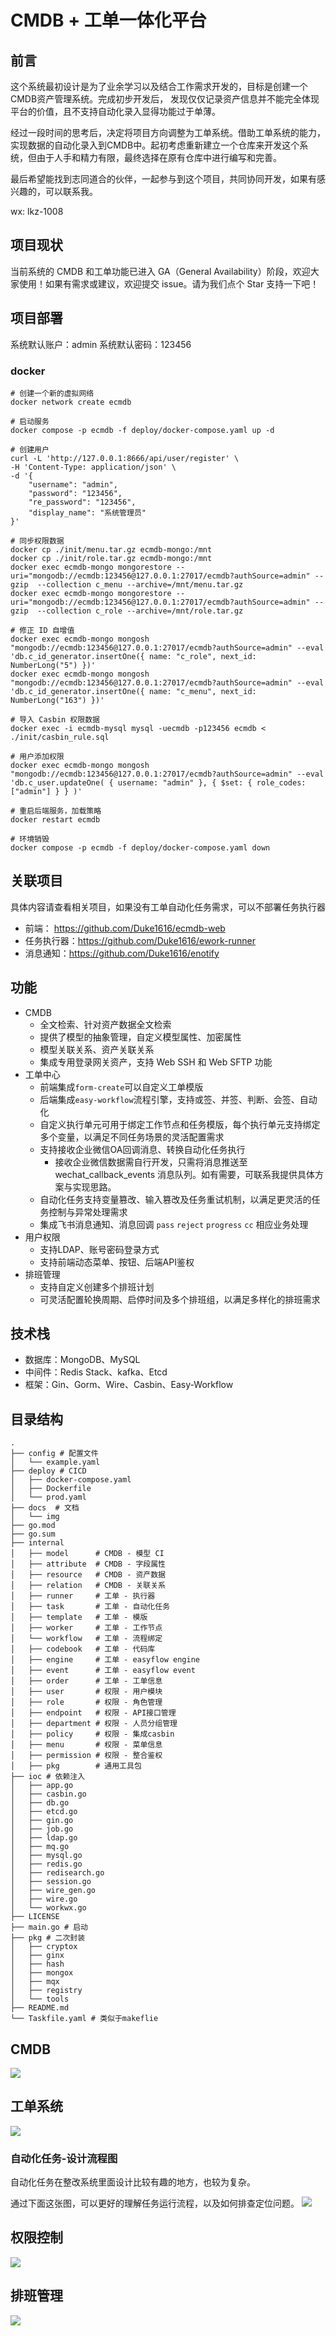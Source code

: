 # CMDB + 工单一体化平台
## 前言
这个系统最初设计是为了业余学习以及结合工作需求开发的，目标是创建一个CMDB资产管理系统。完成初步开发后，
发现仅仅记录资产信息并不能完全体现平台的价值，且不支持自动化录入显得功能过于单薄。

经过一段时间的思考后，决定将项目方向调整为工单系统。借助工单系统的能力，实现数据的自动化录入到CMDB中。起初考虑重新建立一个仓库来开发这个系统，但由于人手和精力有限，最终选择在原有仓库中进行编写和完善。

最后希望能找到志同道合的伙伴，一起参与到这个项目，共同协同开发，如果有感兴趣的，可以联系我。

wx: lkz-1008

## 项目现状
当前系统的 CMDB 和工单功能已进入 GA（General Availability）阶段，欢迎大家使用！如果有需求或建议，欢迎提交 issue。请为我们点个 Star 支持一下吧！
## 项目部署
系统默认账户：admin  系统默认密码：123456
### docker
```shell
# 创建一个新的虚拟网络
docker network create ecmdb

# 启动服务
docker compose -p ecmdb -f deploy/docker-compose.yaml up -d

# 创建用户
curl -L 'http://127.0.0.1:8666/api/user/register' \
-H 'Content-Type: application/json' \
-d '{
    "username": "admin",
    "password": "123456",
    "re_password": "123456",
    "display_name": "系统管理员"
}'

# 同步权限数据
docker cp ./init/menu.tar.gz ecmdb-mongo:/mnt
docker cp ./init/role.tar.gz ecmdb-mongo:/mnt
docker exec ecmdb-mongo mongorestore --uri="mongodb://ecmdb:123456@127.0.0.1:27017/ecmdb?authSource=admin" --gzip  --collection c_menu --archive=/mnt/menu.tar.gz
docker exec ecmdb-mongo mongorestore --uri="mongodb://ecmdb:123456@127.0.0.1:27017/ecmdb?authSource=admin" --gzip  --collection c_role --archive=/mnt/role.tar.gz

# 修正 ID 自增值
docker exec ecmdb-mongo mongosh "mongodb://ecmdb:123456@127.0.0.1:27017/ecmdb?authSource=admin" --eval 'db.c_id_generator.insertOne({ name: "c_role", next_id: NumberLong("5") })'
docker exec ecmdb-mongo mongosh "mongodb://ecmdb:123456@127.0.0.1:27017/ecmdb?authSource=admin" --eval 'db.c_id_generator.insertOne({ name: "c_menu", next_id:  NumberLong("163") })'

# 导入 Casbin 权限数据
docker exec -i ecmdb-mysql mysql -uecmdb -p123456 ecmdb < ./init/casbin_rule.sql

# 用户添加权限
docker exec ecmdb-mongo mongosh "mongodb://ecmdb:123456@127.0.0.1:27017/ecmdb?authSource=admin" --eval 'db.c_user.updateOne( { username: "admin" }, { $set: { role_codes: ["admin"] } } )'

# 重启后端服务，加载策略
docker restart ecmdb

# 环境销毁
docker compose -p ecmdb -f deploy/docker-compose.yaml down
```

## 关联项目
具体内容请查看相关项目，如果没有工单自动化任务需求，可以不部署任务执行器
- 前端： https://github.com/Duke1616/ecmdb-web
- 任务执行器：https://github.com/Duke1616/ework-runner
- 消息通知：https://github.com/Duke1616/enotify

## 功能
- CMDB
  - 全文检索、针对资产数据全文检索
  - 提供了模型的抽象管理，自定义模型属性、加密属性
  - 模型关联关系、资产关联关系
  - 集成专用登录网关资产，支持 Web SSH 和 Web SFTP 功能
- 工单中心
  - 前端集成`form-create`可以自定义工单模版
  - 后端集成`easy-workflow`流程引擎，支持或签、并签、判断、会签、自动化
  - 自定义执行单元可用于绑定工作节点和任务模版，每个执行单元支持绑定多个变量，以满足不同任务场景的灵活配置需求
  - 支持接收企业微信OA回调消息、转换自动化任务执行
    - 接收企业微信数据需自行开发，只需将消息推送至 wechat_callback_events 消息队列。如有需要，可联系我提供具体方案与实现思路。
  - 自动化任务支持变量篡改、输入篡改及任务重试机制，以满足更灵活的任务控制与异常处理需求
  - 集成飞书消息通知、消息回调 `pass` `reject` `progress` `cc` 相应业务处理
- 用户权限
  - 支持LDAP、账号密码登录方式
  - 支持前端动态菜单、按钮、后端API鉴权
- 排班管理
  - 支持自定义创建多个排班计划
  - 可灵活配置轮换周期、启停时间及多个排班组，以满足多样化的排班需求

## 技术栈
- 数据库：MongoDB、MySQL
- 中间件：Redis Stack、kafka、Etcd
- 框架：Gin、Gorm、Wire、Casbin、Easy-Workflow

## 目录结构
```
.
├── config # 配置文件
│   └── example.yaml
├── deploy # CICD
│   ├── docker-compose.yaml
│   ├── Dockerfile
│   └── prod.yaml
├── docs  # 文档
│   └── img
├── go.mod
├── go.sum
├── internal
│   ├── model      # CMDB - 模型 CI
│   ├── attribute  # CMDB - 字段属性
│   ├── resource   # CMDB - 资产数据
│   ├── relation   # CMDB - 关联关系
│   ├── runner     # 工单 - 执行器
│   ├── task       # 工单 - 自动化任务
│   ├── template   # 工单 - 模版
│   ├── worker     # 工单 - 工作节点
│   └── workflow   # 工单 - 流程绑定
│   ├── codebook   # 工单 - 代码库
│   ├── engine     # 工单 - easyflow engine
│   ├── event      # 工单 - easyflow event 
│   ├── order      # 工单 - 工单信息
│   ├── user       # 权限 - 用户模块
│   ├── role       # 权限 - 角色管理
│   ├── endpoint   # 权限 - API接口管理
│   ├── department # 权限 - 人员分组管理
│   ├── policy     # 权限 - 集成casbin 
│   ├── menu       # 权限 - 菜单信息
│   ├── permission # 权限 - 整合鉴权
│   ├── pkg        # 通用工具包
├── ioc # 依赖注入
│   ├── app.go
│   ├── casbin.go
│   ├── db.go
│   ├── etcd.go
│   ├── gin.go
│   ├── job.go
│   ├── ldap.go
│   ├── mq.go
│   ├── mysql.go
│   ├── redis.go
│   ├── redisearch.go
│   ├── session.go
│   ├── wire_gen.go
│   ├── wire.go
│   └── workwx.go
├── LICENSE
├── main.go # 启动
├── pkg # 二次封装
│   ├── cryptox
│   ├── ginx
│   ├── hash
│   ├── mongox
│   ├── mqx
│   ├── registry
│   └── tools
├── README.md
└── Taskfile.yaml # 类似于makeflie
```

## CMDB
![](docs/img/cmdb.png)

## 工单系统
![](docs/img/order.png)

### 自动化任务-设计流程图
自动化任务在整改系统里面设计比较有趣的地方，也较为复杂。

通过下面这张图，可以更好的理解任务运行流程，以及如何排查定位问题。
![](docs/img/自动化任务-设计流程图.png)

## 权限控制
![](docs/img/permission.png)

## 排班管理
![](docs/img/scheduling.png)